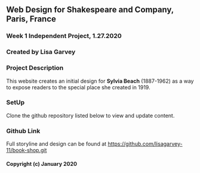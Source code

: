 ## Web Design for Shakespeare and Company, Paris, France

### Week 1 Independent Project, 1.27.2020

### Created by Lisa Garvey

### Project Description

This website creates an initial design for **Sylvia Beach** (1887-1962) as a way to expose readers to the special place she created in 1919.

### SetUp

Clone the github repository listed below to view and update content.

### Github Link

Full storyline and design can be found at https://github.com/lisagarvey-11/book-shop.git

#### Copyright (c) January 2020
